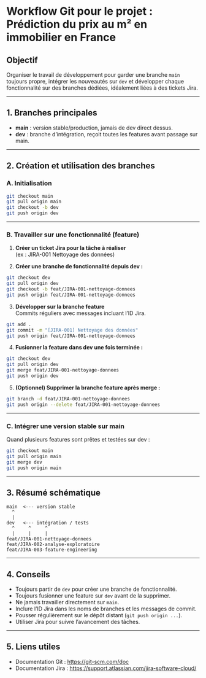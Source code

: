 # Workflow Git pour le projet : Prédiction du prix au m² en immobilier en France

## Objectif
Organiser le travail de développement pour garder une branche `main` toujours propre, intégrer les nouveautés sur `dev` et développer chaque fonctionnalité sur des branches dédiées, idéalement liées à des tickets Jira.

---

## 1. Branches principales

- **main** : version stable/production, jamais de dev direct dessus.
- **dev** : branche d’intégration, reçoit toutes les features avant passage sur main.

---

## 2. Création et utilisation des branches

### A. Initialisation

```bash
git checkout main
git pull origin main
git checkout -b dev
git push origin dev
```

---

### B. Travailler sur une fonctionnalité (feature)

1. **Créer un ticket Jira pour la tâche à réaliser**  
   (ex : JIRA-001 Nettoyage des données)

2. **Créer une branche de fonctionnalité depuis dev :**

```bash
git checkout dev
git pull origin dev
git checkout -b feat/JIRA-001-nettoyage-donnees
git push origin feat/JIRA-001-nettoyage-donnees
```

3. **Développer sur la branche feature**  
   Commits réguliers avec messages incluant l’ID Jira.

```bash
git add .
git commit -m "[JIRA-001] Nettoyage des données"
git push origin feat/JIRA-001-nettoyage-donnees
```

4. **Fusionner la feature dans dev une fois terminée :**

```bash
git checkout dev
git pull origin dev
git merge feat/JIRA-001-nettoyage-donnees
git push origin dev
```

5. **(Optionnel) Supprimer la branche feature après merge :**

```bash
git branch -d feat/JIRA-001-nettoyage-donnees
git push origin --delete feat/JIRA-001-nettoyage-donnees
```

---

### C. Intégrer une version stable sur main

Quand plusieurs features sont prêtes et testées sur dev :

```bash
git checkout main
git pull origin main
git merge dev
git push origin main
```

---

## 3. Résumé schématique

```text
main  <--- version stable
  ^
  |
dev   <--- intégration / tests
  ^     ^     ^
  |     |     |
feat/JIRA-001-nettoyage-donnees
feat/JIRA-002-analyse-exploratoire
feat/JIRA-003-feature-engineering
```

---

## 4. Conseils

- Toujours partir de `dev` pour créer une branche de fonctionnalité.
- Toujours fusionner une feature sur `dev` avant de la supprimer.
- Ne jamais travailler directement sur `main`.
- Inclure l’ID Jira dans les noms de branches et les messages de commit.
- Pousser régulièrement sur le dépôt distant (`git push origin ...`).
- Utiliser Jira pour suivre l’avancement des tâches.

---

## 5. Liens utiles

- Documentation Git : https://git-scm.com/doc
- Documentation Jira : https://support.atlassian.com/jira-software-cloud/
